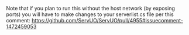 Note that if you plan to run this without the host network (by exposing ports) you will have to make changes to your serverlist.cs file per this comment:
https://github.com/ServUO/ServUO/pull/4955#issuecomment-1472459053
